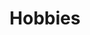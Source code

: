 ---
# An instance of the Experience widget.
# Documentation: https://docs.hugoblox.com/page-builder/
widget: experience

# This file represents a page section.
headless: true

# Order that this section appears on the page.
weight: 20

title: Hobbies
subtitle:

# Date format for experience
#   Refer to https://docs.hugoblox.com/customization/#date-format
date_format: Jan 2006

# Experiences.
#   Add/remove as many `experience` items below as you like.
#   Required fields are `title`, `company`, and `date_start`.
#   Leave `date_end` empty if it's your current employer.
#   Begin multi-line descriptions with YAML's `|2-` multi-line prefix.
experience:
  - title: Basketball
    company: |2-
        Here are highlights from my basketball competitions for the past two years.
        * <a href="https://drive.google.com/file/d/1GxB-ojpLoewSafuJxm4QLTVf6L_jPvyF/view?usp=drive_link" target="_blank">2024-2025 Inter-school competitions</a>
        * <a href="https://drive.google.com/file/d/1_X0WkuT5opca4ttWVKqL0SbX9iIB0QoB/view?usp=drive_link" target="_blank">2024-2025 Inter-class competitions</a>
        * <a href="https://drive.google.com/file/d/1Oi8D0-mDZc5hsOf1229kkzsoSTRj004y/view?usp=drive_link" target="_blank">2023-2024 Inter-school competitions (Goals)</a>
        * <a href="https://drive.google.com/file/d/10fkguJNHzfn-JlnXmghN1GW70MEsGGpB/view?usp=drive_link" target="_blank">2023-2024 Inter-school competitions (Other Skills)</a>
    company_url: ''
    company_logo: basketball
    location: Hong Kong
    date_start: '2016-01-01'
    date_end: ''
    description: I love basketball! I started training at age 6, despite there never being a boys’ basketball team at my school. My school finally opened a boys’ basketball team when I was in primary 6 (Grade 6), and I immediately became a key player. I was even invited by another school to join their district competition. I continue to be a key player on the secondary school team, which consists of Form 1 and Form 2 students. I organize a basketball team for my class for inter-class competitions. Outside of school, I am a member of an elite U13 team (Fun Basketball), participating in many competitions while maintaining my weekly private training. This summer, I attended a Sports Broadcasting camp in Boston to learn more about college and professional sports. I completed a coaching course with Positive Coaching Alliance. I continued to go back to my elementary school to train with my underclassmen since graduating, and this summer, I assisted the basketball coach with the team’s training. This year, I am glad to be the school’s basketball team captain and a member of the basketball club committee.


        
  - title: Music
    company: |2-
        Here are the Band Performance and Drum Cover from this summer:
        * <a href="https://drive.google.com/file/d/1v_bbHm7o3Yg5uc10WRX7s4s5R_LjEyem/view?usp=drive_link" target="_blank">2025(Jul) Band performance (Drummer)</a>
        * <a href="https://drive.google.com/file/d/1vZxeww2X9PR659QVmJRxz-_-I8OM3Pkr/view?usp=drive_link" target="_blank">2025(Aug) Drum Cover</a>
    company_url: ''
    company_logo: drumset
    location: Hong Kong
    date_start: '2015-01-01'
    date_end: ''
    description: I play piano and percussion, including the drum set. This summer, I organized a music event at SAGE Madam Ho Sin Hang Home for the Elderly. I was the drummer and invited family and friends to jam with me.
  
  - title: Service
    company: |2-
        Here are the leadership program and community services I participated this summer:
        * <a href="https://drive.google.com/file/d/10fRL0qVtZjvAh6FE-lVYxNRaRkerFY60/view" target="_blank">Leadership Training Program</a>
        * <a href="https://drive.google.com/file/d/1C0HCTyOJu7YDtEsVfzM5k2qQJWB73zCE/view" target="_blank">Community Service</a>
    company_url: ''
    company_logo: thumb
    location: Hong Kong
    date_start: '2025-06-01'
    date_end: ''
    description: |2-
      Youth Leadership Training Program:
        I participated in a youth leadership training program this summer. The entire program lasts three months, from June to August, starting with participant evaluation, orientation, an overnight training camp, event organization, and ending with the event day itself. The training camp held workshops covering vital skills such as communication, negotiation and compromise, time management, planning and organization, and team building. My team designed a city scavenger hunt with family bonding activities at the youth community center. It took us a month to meet and plan, take a field trip to try out the route, and prepare for the day of the event.

      Leadership and Community Service - Life Science Laboratory (for kids):
        I participated in a Life Science Laboratory project this summer to create engaging science experiments and develop leadership skills. Our goal was to inspire young children to explore science. My teammate and I successfully designed an electromagnetic crane model. The project took one month of research, planning, preparing the presentation, and building the model. While building the model, we encountered numerous problem-solving challenges, including wiring issues, battery strength, and insufficient copper wire. On that day, we presented our project, explained the theory behind it, and showcased our model to our young participants.

design:
  columns: '1'
---
